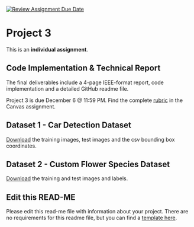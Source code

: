 [![Review Assignment Due Date](https://classroom.github.com/assets/deadline-readme-button-24ddc0f5d75046c5622901739e7c5dd533143b0c8e959d652212380cedb1ea36.svg)](https://classroom.github.com/a/xYyCX8kr)
# Project 3

This is an **individual assignment**.

## Code Implementation & Technical Report

The final deliverables include a 4-page IEEE-format report, code implementation and a detailed GitHub readme file.

Project 3 is due December 6 @ 11:59 PM. Find the complete [rubric](https://ufl.instructure.com/courses/479519/assignments/5884806) in the Canvas assignment.

## Dataset 1 -  Car Detection Dataset

[Download](https://ufl.instructure.com/files/82943015/download?download_frd=1) the training images, test images and the csv bounding box coordinates.

## Dataset 2 - Custom Flower Species Dataset

[Download](https://ufl.instructure.com/files/82943306/download?download_frd=1) the training and test images and labels.

## Edit this READ-ME

Please edit this read-me file with information about your project. There are no requirements for this readme file, but you can find a [template here](https://github.com/catiaspsilva/README-template).
